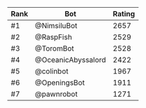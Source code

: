 Rank|Bot|Rating
---|---|---
#1|@NimsiluBot|2657
#2|@RaspFish|2529
#3|@ToromBot|2528
#4|@OceanicAbyssalord|2422
#5|@colinbot|1967
#6|@OpeningsBot|1911
#7|@pawnrobot|1271
